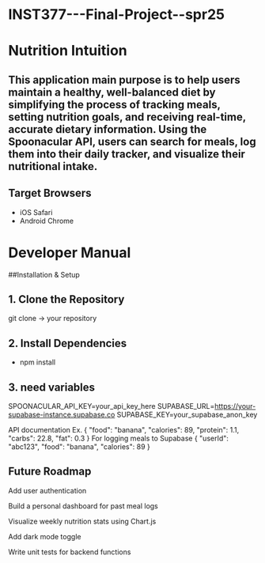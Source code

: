 # INST377---Final-Project--spr25

# Nutrition Intuition

## This application main purpose is to help users maintain a healthy, well-balanced diet by simplifying the process of tracking meals, setting nutrition goals, and receiving real-time, accurate dietary information. Using the Spoonacular API, users can search for meals, log them into their daily tracker, and visualize their nutritional intake.

## Target Browsers
- iOS Safari
- Android Chrome

# Developer Manual 
##Installation & Setup

## 1. Clone the Repository
git clone -> your repository 

## 2. Install Dependencies 
- npm install

## 3. need variables
SPOONACULAR_API_KEY=your_api_key_here
SUPABASE_URL=https://your-supabase-instance.supabase.co
SUPABASE_KEY=your_supabase_anon_key

API documentation
Ex.
{
  "food": "banana",
  "calories": 89,
  "protein": 1.1,
  "carbs": 22.8,
  "fat": 0.3
}
For logging meals to Supabase
{
  "userId": "abc123",
  "food": "banana",
  "calories": 89
}

## Future Roadmap
Add user authentication

Build a personal dashboard for past meal logs

Visualize weekly nutrition stats using Chart.js

Add dark mode toggle

Write unit tests for backend functions
